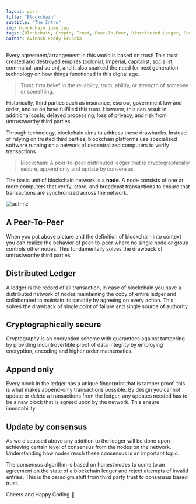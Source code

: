```yaml
---
layout: post
title: "Blockchain"
subtitle: "The Intro"
img: blockchain.jpeg.jpg
tags: [Blockchain, Crypto, Trust, Peer-To-Peer, Distributed Ledger, Consensus]
author: Avinash Reddy Erupaka
---
```


Every agreement/arrangement in this world is based on trust! This trust created and destroyed empires (colonial, imperial, capitalist, socialist, communal, and so on), and it also sparked the need for next generation technology on how things functioned in this digital age.

>Trust: firm belief in the reliability, truth, ability, or strength of someone or something.

Historically, third parties such as insurance, escrow, government law and order, and so on have fulfilled this trust. However, this can result in additional costs, delayed processing, loss of privacy, and risk from untrustworthy third parties.

Through technology, blockchain aims to address these drawbacks. Instead of relying on trusted third parties, blockchain platforms use specialized software running on a network of decentralized computers to verify transactions.

>Blockchain: A peer-to-peer distributed ledger that is cryptographically secure, append only and update by consensus. 

The basic unit of blockchain network is a __node__. A node consists of one or more computers that verify, store, and broadcast transactions to ensure that transactions are synchronized across the network.

![authnz]({{site.baseurl}}/assets/img/blockchain/node.png)

## A Peer-To-Peer
When you put above picture and the definition of blockchain into context you can realize the behavior of peer-to-peer where no single node or group controls other nodes. This fundamentally solves the drawback of untrustworthy third parties. 

## Distributed Ledger
A ledger is the record of all transaction, in case of blockchain you have a distributed network of nodes maintaining the copy of entire ledger and collaborated to maintain its sanctity by agreeing on every action. This solves the drawback of single point of failure and single source of authority.

## Cryptographically secure
Cryptography is an encryption scheme with guarantees against tampering by providing incontrovertible proof of data integrity by employing encryption, encoding and higher order mathematics.

## Append only 
Every block in the ledger has a unique fingerprint that is tamper proof, this is what makes append-only transactions possible. By design you cannot update or delete a transactions from the ledger, any updates needed has to be a new block that is agreed upon by the network. This ensure immutability 

## Update by consensus
As we discussed above any addition to the ledger will be done upon achieving certain level of consensus from the nodes on the network. Understanding how nodes reach these consensus is an important topic.

The consensus algorithm is based on honest nodes to come to an agreement on the state of a blockchain ledger and reject attempts of invalid entries. This is the paradigm shift from third party trust to consensus based trust. 

Cheers and Happy Coding 🤘
